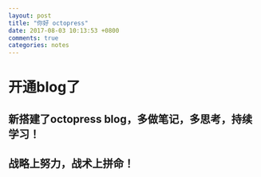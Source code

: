 ```yaml
---
layout: post
title: "你好 octopress"
date: 2017-08-03 10:13:53 +0800
comments: true
categories: notes 
---
```


# 开通blog了
## 新搭建了octopress blog，多做笔记，多思考，持续学习！
## 战略上努力，战术上拼命！